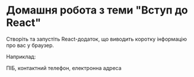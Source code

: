# Домашня робота з теми "Вступ до React"

Створіть та запустіть React-додаток, що виводить коротку інформацію про вас у браузер.

Наприклад:

ПІБ, контактний телефон, електронна адреса
